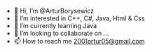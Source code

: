 - 👋 Hi, I’m @ArturBorysewicz
- 👀 I’m interested in C++, C#, Java, Html & Css
- 🌱 I’m currently learning Java
- 💞️ I’m looking to collaborate on ...
- 📫 How to reach me 2001artur05@gmail.com



